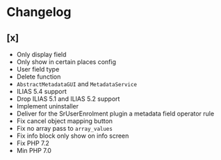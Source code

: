 # Changelog

## [x]
- Only display field
- Only show in certain places config
- User field type
- Delete function
- `AbstractMetadataGUI` and `MetadataService`
- ILIAS 5.4 support
- Drop ILIAS 5.1 and ILIAS 5.2 support
- Implement uninstaller
- Deliver for the SrUserEnrolment plugin a metadata field operator rule
- Fix cancel object mapping button
- Fix no array pass to `array_values`
- Fix info block only show on info screen
- Fix PHP 7.2
- Min PHP 7.0
